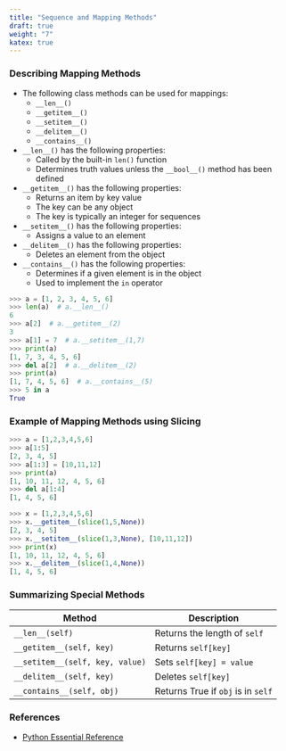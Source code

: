 ```yaml
---
title: "Sequence and Mapping Methods"
draft: true
weight: "7"
katex: true
---
```


### Describing Mapping Methods
- The following class methods can be used for mappings:
	- `__len__()`
	- `__getitem__()`
	- `__setitem__()`
	- `__delitem__()`
	- `__contains__()`
- `__len__()` has the following properties:
	- Called by the built-in `len()` function
	- Determines truth values unless the `__bool__()` method has been defined
- `__getitem__()` has the following properties:
	- Returns an item by key value
	- The key can be any object
	- The key is typically an integer for sequences
- `__setitem__()` has the following properties:
	- Assigns a value to an element
- `__delitem__()` has the following properties:
	- Deletes an element from the object
- `__contains__()` has the following properties:
	- Determines if a given element is in the object
	- Used to implement the `in` operator

```python
>>> a = [1, 2, 3, 4, 5, 6]
>>> len(a)  # a.__len__()
6
>>> a[2]  # a.__getitem__(2)
3
>>> a[1] = 7  # a.__setitem__(1,7)
>>> print(a)
[1, 7, 3, 4, 5, 6]
>>> del a[2]  # a.__delitem__(2)
>>> print(a)
[1, 7, 4, 5, 6]  # a.__contains__(5)
>>> 5 in a
True
```

### Example of Mapping Methods using Slicing

```python
>>> a = [1,2,3,4,5,6] 
>>> a[1:5]
[2, 3, 4, 5]
>>> a[1:3] = [10,11,12]
>>> print(a)
[1, 10, 11, 12, 4, 5, 6]
>>> del a[1:4]
[1, 4, 5, 6]

>>> x = [1,2,3,4,5,6]
>>> x.__getitem__(slice(1,5,None))
[2, 3, 4, 5]
>>> x.__setitem__(slice(1,3,None), [10,11,12])
>>> print(x)
[1, 10, 11, 12, 4, 5, 6]
>>> x.__delitem__(slice(1,4,None))
[1, 4, 5, 6]
```

### Summarizing Special Methods

| Method                          | Description                        |
| ------------------------------- | ---------------------------------- |
| `__len__(self)`                 | Returns the length of `self`       |
| `__getitem__(self, key)`        | Returns `self[key]`                |
| `__setitem__(self, key, value)` | Sets `self[key] = value`           |
| `__delitem__(self, key)`        | Deletes `self[key]`                |
| `__contains__(self, obj)`       | Returns True if `obj` is in `self` |

### References
- [Python Essential Reference](http://index-of.co.uk/Python/Python%20Essential%20Reference,%20Fourth%20Edition.pdf)
